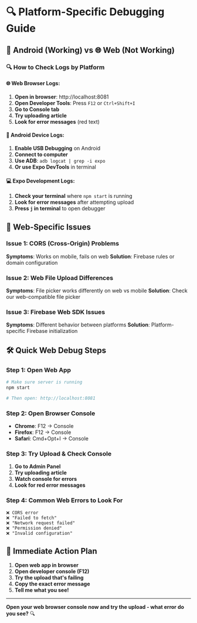 # 🔍 Platform-Specific Debugging Guide

## 📱 **Android (Working) vs 🌐 Web (Not Working)**

### 🔍 **How to Check Logs by Platform**

#### 🌐 **Web Browser Logs:**
1. **Open in browser**: http://localhost:8081
2. **Open Developer Tools**: Press `F12` or `Ctrl+Shift+I`
3. **Go to Console tab**
4. **Try uploading article**
5. **Look for error messages** (red text)

#### 📱 **Android Device Logs:**
1. **Enable USB Debugging** on Android
2. **Connect to computer**
3. **Use ADB**: `adb logcat | grep -i expo`
4. **Or use Expo DevTools** in terminal

#### 💻 **Expo Development Logs:**
1. **Check your terminal** where `npm start` is running
2. **Look for error messages** after attempting upload
3. **Press `j` in terminal** to open debugger

## 🐛 **Web-Specific Issues**

### Issue 1: CORS (Cross-Origin) Problems
**Symptoms**: Works on mobile, fails on web
**Solution**: Firebase rules or domain configuration

### Issue 2: Web File Upload Differences
**Symptoms**: File picker works differently on web vs mobile
**Solution**: Check our web-compatible file picker

### Issue 3: Firebase Web SDK Issues
**Symptoms**: Different behavior between platforms
**Solution**: Platform-specific Firebase initialization

## 🛠️ **Quick Web Debug Steps**

### Step 1: Open Web App
```bash
# Make sure server is running
npm start

# Then open: http://localhost:8081
```

### Step 2: Open Browser Console
- **Chrome**: F12 → Console
- **Firefox**: F12 → Console  
- **Safari**: Cmd+Opt+I → Console

### Step 3: Try Upload & Check Console
1. **Go to Admin Panel**
2. **Try uploading article** 
3. **Watch console for errors**
4. **Look for red error messages**

### Step 4: Common Web Errors to Look For
```
❌ CORS error
❌ "Failed to fetch"
❌ "Network request failed"
❌ "Permission denied"
❌ "Invalid configuration"
```

## 🎯 **Immediate Action Plan**

1. **Open web app in browser**
2. **Open developer console (F12)**
3. **Try the upload that's failing**
4. **Copy the exact error message**
5. **Tell me what you see!**

---

**Open your web browser console now and try the upload - what error do you see?** 🔍
